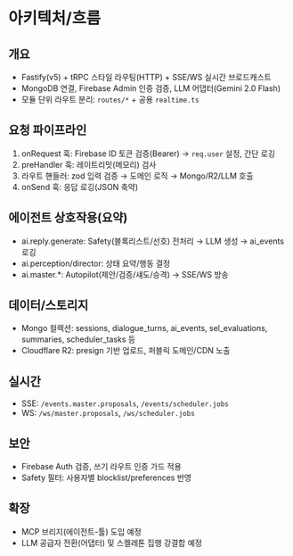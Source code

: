 # 아키텍처/흐름

## 개요
- Fastify(v5) + tRPC 스타일 라우팅(HTTP) + SSE/WS 실시간 브로드캐스트
- MongoDB 연결, Firebase Admin 인증 검증, LLM 어댑터(Gemini 2.0 Flash)
- 모듈 단위 라우트 분리: `routes/*` + 공용 `realtime.ts`

## 요청 파이프라인
1) onRequest 훅: Firebase ID 토큰 검증(Bearer) → `req.user` 설정, 간단 로깅
2) preHandler 훅: 레이트리밋(메모리) 검사
3) 라우트 핸들러: zod 입력 검증 → 도메인 로직 → Mongo/R2/LLM 호출
4) onSend 훅: 응답 로깅(JSON 축약)

## 에이전트 상호작용(요약)
- ai.reply.generate: Safety(블록리스트/선호) 전처리 → LLM 생성 → ai_events 로깅
- ai.perception/director: 상태 요약/행동 결정
- ai.master.*: Autopilot(제안/검증/섀도/승격) → SSE/WS 방송

## 데이터/스토리지
- Mongo 컬렉션: sessions, dialogue_turns, ai_events, sel_evaluations, summaries, scheduler_tasks 등
- Cloudflare R2: presign 기반 업로드, 퍼블릭 도메인/CDN 노출

## 실시간
- SSE: `/events.master.proposals`, `/events/scheduler.jobs`
- WS: `/ws/master.proposals`, `/ws/scheduler.jobs`

## 보안
- Firebase Auth 검증, 쓰기 라우트 인증 가드 적용
- Safety 필터: 사용자별 blocklist/preferences 반영

## 확장
- MCP 브리지(에이전트-툴) 도입 예정
- LLM 공급자 전환(어댑터) 및 스켈레톤 집행 강결합 예정
